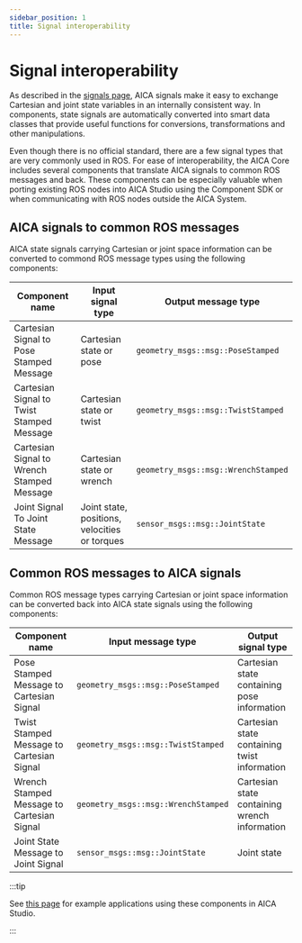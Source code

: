 ```yaml
---
sidebar_position: 1
title: Signal interoperability
---
```


# Signal interoperability

As described in the [signals page](../signals.md), AICA signals make it easy to exchange Cartesian and joint state
variables in an internally consistent way. In components, state signals are automatically converted into smart data
classes that provide useful functions for conversions, transformations and other manipulations.

Even though there is no official standard, there are a few signal types that are very commonly used in ROS. For ease of
interoperability, the AICA Core includes several components that translate AICA signals to common ROS messages and back.
These components can be especially valuable when porting existing ROS nodes into AICA Studio using the Component SDK or
when communicating with ROS nodes outside the AICA System.

## AICA signals to common ROS messages

AICA state signals carrying Cartesian or joint space information can be converted to commond ROS message types using the
following components:

| Component name                             | Input signal type                             | Output message type                 |
| ------------------------------------------ | --------------------------------------------- | ----------------------------------- |
| Cartesian Signal to Pose Stamped Message   | Cartesian state or pose                       | `geometry_msgs::msg::PoseStamped`   |
| Cartesian Signal to Twist Stamped Message  | Cartesian state or twist                      | `geometry_msgs::msg::TwistStamped`  |
| Cartesian Signal to Wrench Stamped Message | Cartesian state or wrench                     | `geometry_msgs::msg::WrenchStamped` |
| Joint Signal To Joint State Message        | Joint state, positions, velocities or torques | `sensor_msgs::msg::JointState`      |

## Common ROS messages to AICA signals

Common ROS message types carrying Cartesian or joint space information can be converted back into AICA state signals
using the following components:

| Component name                             | Input message type                  | Output signal type                            |
| ------------------------------------------ | ----------------------------------- | --------------------------------------------- |
| Pose Stamped Message to Cartesian Signal   | `geometry_msgs::msg::PoseStamped`   | Cartesian state containing pose information   |
| Twist Stamped Message to Cartesian Signal  | `geometry_msgs::msg::TwistStamped`  | Cartesian state containing twist information  |
| Wrench Stamped Message to Cartesian Signal | `geometry_msgs::msg::WrenchStamped` | Cartesian state containing wrench information |
| Joint State Message to Joint Signal        | `sensor_msgs::msg::JointState`      | Joint state                                   |

:::tip

See [this page](../../../examples/core-components/signal-interoperability.md) for example applications using these
components in AICA Studio.

:::
